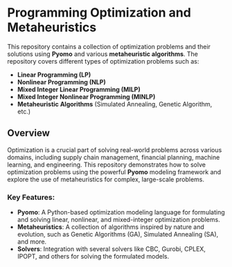 # Programming Optimization and Metaheuristics

This repository contains a collection of optimization problems and their solutions using **Pyomo** and various **metaheuristic algorithms**. The repository covers different types of optimization problems such as:

- **Linear Programming (LP)**
- **Nonlinear Programming (NLP)**
- **Mixed Integer Linear Programming (MILP)**
- **Mixed Integer Nonlinear Programming (MINLP)**
- **Metaheuristic Algorithms** (Simulated Annealing, Genetic Algorithm, etc.)

## Overview

Optimization is a crucial part of solving real-world problems across various domains, including supply chain management, financial planning, machine learning, and engineering. This repository demonstrates how to solve optimization problems using the powerful **Pyomo** modeling framework and explore the use of metaheuristics for complex, large-scale problems.

### Key Features:

- **Pyomo**: A Python-based optimization modeling language for formulating and solving linear, nonlinear, and mixed-integer optimization problems.
- **Metaheuristics**: A collection of algorithms inspired by nature and evolution, such as Genetic Algorithms (GA), Simulated Annealing (SA), and more.
- **Solvers**: Integration with several solvers like CBC, Gurobi, CPLEX, IPOPT, and others for solving the formulated models.
